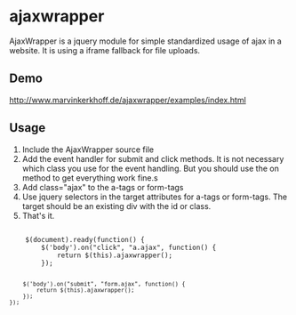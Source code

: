 ajaxwrapper
===========

AjaxWrapper is a jquery module for simple standardized usage of ajax in a website. It is using a iframe fallback for file uploads.


Demo
-------------
http://www.marvinkerkhoff.de/ajaxwrapper/examples/index.html



Usage
-------------
1. Include the AjaxWrapper source file
2. Add the event handler for submit and click methods. It is not necessary which class you use for the event handling. But you should use the on method to get everything work fine.s
3. Add class="ajax" to the a-tags or form-tags
4. Use jquery selectors in the target attributes for a-tags or form-tags. The target should be an existing div with the id or class. 
5. That's it.

<code>
	$(document).ready(function() {
		$('body').on("click", "a.ajax", function() {
			return $(this).ajaxwrapper();
		});
	
		$('body').on("submit", "form.ajax", function() {
			return $(this).ajaxwrapper();
		});
	});
</code>
